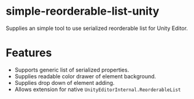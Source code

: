 # simple-reorderable-list-unity
Supplies an simple tool to use serialized reorderable list for Unity Editor.

# Features
- Supports generic list of serialized properties.
- Supplies readable color drawer of element background.
- Supplies drop down of element adding.
- Allows extension for native `UnityEditorInternal.ReorderableList`
